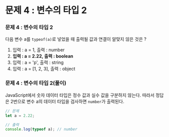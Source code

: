 # 문제 4 : 변수의 타입 2

### 문제 4 : 변수의 타입 2

다음 변수 a를 `typeof(a)`로 넣었을 때 출력될 값과 연결이 알맞지 않은 것은 ?

1. 입력 : a = 1, 출력 : number 
2. **입력 : a = 2.22, 출력 : boolean**
3. 입력 : a = 'p', 출력 : string
4. 입력 : a = \[1, 2, 3\], 출력 : object

### 문제 4 : 변수의 타입 2\(풀이\)

JavaScript에서 숫자 데이터 타입은 정수 값과 실수 값을 구분하지 않는다. 따라서 정답은 2번으로 변수 a의 데이터 타입을 검사하면 `number`가 출력된다.

```javascript
// 문제
let a = 2.22;

// 출력
console.log(typeof a); // number
```







